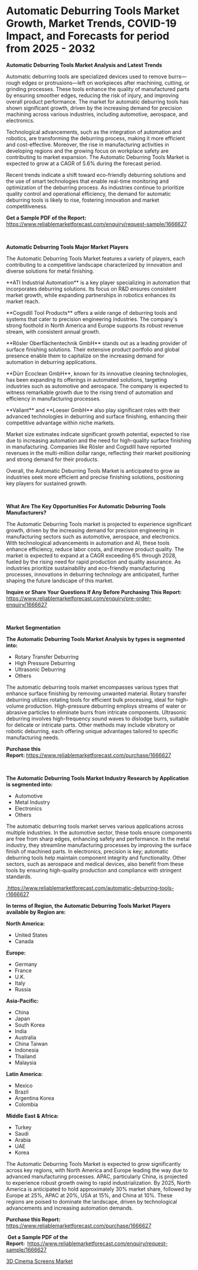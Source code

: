 <p><h1>Automatic Deburring Tools Market Growth, Market Trends, COVID-19 Impact, and Forecasts for period from 2025 - 2032</h1></p><p><strong>Automatic Deburring Tools Market Analysis and Latest Trends</strong></p>
<p><p>Automatic deburring tools are specialized devices used to remove burrs—rough edges or protrusions—left on workpieces after machining, cutting, or grinding processes. These tools enhance the quality of manufactured parts by ensuring smoother edges, reducing the risk of injury, and improving overall product performance. The market for automatic deburring tools has shown significant growth, driven by the increasing demand for precision machining across various industries, including automotive, aerospace, and electronics. </p><p>Technological advancements, such as the integration of automation and robotics, are transforming the deburring process, making it more efficient and cost-effective. Moreover, the rise in manufacturing activities in developing regions and the growing focus on workplace safety are contributing to market expansion. The Automatic Deburring Tools Market is expected to grow at a CAGR of 5.6% during the forecast period. </p><p>Recent trends indicate a shift toward eco-friendly deburring solutions and the use of smart technologies that enable real-time monitoring and optimization of the deburring process. As industries continue to prioritize quality control and operational efficiency, the demand for automatic deburring tools is likely to rise, fostering innovation and market competitiveness. </p></p>
<p><strong>Get a Sample PDF of the Report:&nbsp;</strong> <a href="https://www.reliablemarketforecast.com/enquiry/request-sample/1666627?utm_campaign=2324&utm_medium=2&utm_source=Github&utm_content=ia&utm_term=06032025&utm_id=automatic-deburring-tools">https://www.reliablemarketforecast.com/enquiry/request-sample/1666627</a></p>
<p>&nbsp;</p>
<p><strong>Automatic Deburring Tools Major Market Players</strong></p>
<p><p>The Automatic Deburring Tools Market features a variety of players, each contributing to a competitive landscape characterized by innovation and diverse solutions for metal finishing. </p><p>**ATI Industrial Automation** is a key player specializing in automation that incorporates deburring solutions. Its focus on R&D ensures consistent market growth, while expanding partnerships in robotics enhances its market reach.</p><p>**Cogsdill Tool Products** offers a wide range of deburring tools and systems that cater to precision engineering industries. The company's strong foothold in North America and Europe supports its robust revenue stream, with consistent annual growth.</p><p>**Rösler Oberflächentechnik GmbH** stands out as a leading provider of surface finishing solutions. Their extensive product portfolio and global presence enable them to capitalize on the increasing demand for automation in deburring applications. </p><p>**Dürr Ecoclean GmbH**, known for its innovative cleaning technologies, has been expanding its offerings in automated solutions, targeting industries such as automotive and aerospace. The company is expected to witness remarkable growth due to the rising trend of automation and efficiency in manufacturing processes.</p><p>**Valiant** and **Loeser GmbH** also play significant roles with their advanced technologies in deburring and surface finishing, enhancing their competitive advantage within niche markets.</p><p>Market size estimates indicate significant growth potential, expected to rise due to increasing automation and the need for high-quality surface finishing in manufacturing. Companies like Rösler and Cogsdill have reported revenues in the multi-million dollar range, reflecting their market positioning and strong demand for their products.</p><p>Overall, the Automatic Deburring Tools Market is anticipated to grow as industries seek more efficient and precise finishing solutions, positioning key players for sustained growth.</p></p>
<p>&nbsp;</p>
<p><strong>What Are The Key Opportunities For Automatic Deburring Tools Manufacturers?</strong></p>
<p><p>The Automatic Deburring Tools market is projected to experience significant growth, driven by the increasing demand for precision engineering in manufacturing sectors such as automotive, aerospace, and electronics. With technological advancements in automation and AI, these tools enhance efficiency, reduce labor costs, and improve product quality. The market is expected to expand at a CAGR exceeding 6% through 2028, fueled by the rising need for rapid production and quality assurance. As industries prioritize sustainability and eco-friendly manufacturing processes, innovations in deburring technology are anticipated, further shaping the future landscape of this market.</p></p>
<p><strong>Inquire or Share Your Questions If Any Before Purchasing This Report:</strong> <a href="https://www.reliablemarketforecast.com/enquiry/pre-order-enquiry/1666627?utm_campaign=2324&utm_medium=2&utm_source=Github&utm_content=ia&utm_term=06032025&utm_id=automatic-deburring-tools">https://www.reliablemarketforecast.com/enquiry/pre-order-enquiry/1666627</a></p>
<p>&nbsp;</p>
<p><strong>Market Segmentation</strong></p>
<p><strong>The Automatic Deburring Tools Market Analysis by types is segmented into:</strong></p>
<p><ul><li>Rotary Transfer Deburring</li><li>High Pressure Deburring</li><li>Ultrasonic Deburring</li><li>Others</li></ul></p>
<p><p>The automatic deburring tools market encompasses various types that enhance surface finishing by removing unwanted material. Rotary transfer deburring utilizes rotating tools for efficient bulk processing, ideal for high-volume production. High-pressure deburring employs streams of water or abrasive particles to eliminate burrs from intricate components. Ultrasonic deburring involves high-frequency sound waves to dislodge burrs, suitable for delicate or intricate parts. Other methods may include vibratory or robotic deburring, each offering unique advantages tailored to specific manufacturing needs.</p></p>
<p><strong>Purchase this Report:&nbsp;</strong><a href="https://www.reliablemarketforecast.com/purchase/1666627?utm_campaign=2324&utm_medium=2&utm_source=Github&utm_content=ia&utm_term=06032025&utm_id=automatic-deburring-tools">https://www.reliablemarketforecast.com/purchase/1666627</a></p>
<p>&nbsp;</p>
<p><strong>The Automatic Deburring Tools Market Industry Research by Application is segmented into:</strong></p>
<p><ul><li>Automotive</li><li>Metal Industry</li><li>Electronics</li><li>Others</li></ul></p>
<p><p>The automatic deburring tools market serves various applications across multiple industries. In the automotive sector, these tools ensure components are free from sharp edges, enhancing safety and performance. In the metal industry, they streamline manufacturing processes by improving the surface finish of machined parts. In electronics, precision is key; automatic deburring tools help maintain component integrity and functionality. Other sectors, such as aerospace and medical devices, also benefit from these tools by ensuring high-quality production and compliance with stringent standards.</p></p>
<p><a href="https://www.reliablemarketforecast.com/automatic-deburring-tools-r1666627?utm_campaign=2324&utm_medium=2&utm_source=Github&utm_content=ia&utm_term=06032025&utm_id=automatic-deburring-tools">&nbsp;https://www.reliablemarketforecast.com/automatic-deburring-tools-r1666627</a></p>
<p><strong>In terms of Region, the Automatic Deburring Tools Market Players available by Region are:</strong></p>
<p>
    <p> <strong> North America: </strong>
        <ul>
            <li>United States</li>
            <li>Canada</li>
        </ul>
        </p> 
    <p> <strong> Europe: </strong>
        <ul>
            <li>Germany</li>
            <li>France</li>
            <li>U.K.</li>
            <li>Italy</li>
            <li>Russia</li>
        </ul>
        </p> 
    <p> <strong> Asia-Pacific: </strong>
        <ul>
            <li>China</li>
            <li>Japan</li>
            <li>South Korea</li>
            <li>India</li>
            <li>Australia</li>
            <li>China Taiwan</li>
            <li>Indonesia</li>
            <li>Thailand</li>
            <li>Malaysia</li>
        </ul>
        </p> 
    <p> <strong> Latin America: </strong>
        <ul>
            <li>Mexico</li>
            <li>Brazil</li>
            <li>Argentina Korea</li>
            <li>Colombia</li>
        </ul>
        </p> 
    <p> <strong> Middle East & Africa: </strong>
        <ul>
            <li>Turkey</li>
            <li>Saudi</li>
            <li>Arabia</li>
            <li>UAE</li>
            <li>Korea</li>
        </ul>
    </p>
    </p>
<p><p>The Automatic Deburring Tools Market is expected to grow significantly across key regions, with North America and Europe leading the way due to advanced manufacturing processes. APAC, particularly China, is projected to experience robust growth owing to rapid industrialization. By 2025, North America is anticipated to hold approximately 30% market share, followed by Europe at 25%, APAC at 20%, USA at 15%, and China at 10%. These regions are poised to dominate the landscape, driven by technological advancements and increasing automation demands.</p></p>
<p><strong>Purchase this Report: </strong><a href="https://www.reliablemarketforecast.com/purchase/1666627?utm_campaign=2324&utm_medium=2&utm_source=Github&utm_content=ia&utm_term=06032025&utm_id=automatic-deburring-tools">https://www.reliablemarketforecast.com/purchase/1666627</a></p>
<p>&nbsp;<strong>Get a Sample PDF of the Report:&nbsp;&nbsp;</strong><a href="https://www.reliablemarketforecast.com/enquiry/request-sample/1666627?utm_campaign=2324&utm_medium=2&utm_source=Github&utm_content=ia&utm_term=06032025&utm_id=automatic-deburring-tools">https://www.reliablemarketforecast.com/enquiry/request-sample/1666627</a></p>
<p><strong></strong></p>
<p><p><a href="https://github.com/sca704osol/Market-Research-Report-List-1/blob/main/3d-cinema-screens-market.md?utm_campaign=2324&utm_medium=2&utm_source=Github&utm_content=ia&utm_term=06032025&utm_id=automatic-deburring-tools">3D Cinema Screens Market</a></p></p>
